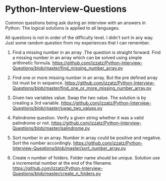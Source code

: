 # Python-Interview-Questions
Common questions being ask during an interview with an answers in Python. The logical solutions is applied to all languages. 

All questions is not in order of the difficulty level. I didn't sort in any way. Just some random question from my experiences that I can remember.


1. Find a missing number in an array .The question is straight forward. Find a missing number in an array which can be solved using simple arithmetic formula.
https://github.com/izzatz/Python-Interview-Questions/blob/master/find_missing_number_array.py

2. Find one or more missing number in an array. But the pre defined array list must be in sequence.
https://github.com/izzatz/Python-Interview-Questions/blob/master/find_one_or_more_missing_number_array.py

3. Given two variables value. Swap the two value. The solution is by creating a 3rd variable.
https://github.com/izzatz/Python-Interview-Questions/blob/master/swap_two_values.py

4. Palindrome question. Verify a given string whether it was a valid palindrome or not. 
https://github.com/izzatz/Python-Interview-Questions/blob/master/palindrome.py

5. Sort number in an array. Number in array could be positive and negative. Sort the number accordingly.
https://github.com/izzatz/Python-Interview-Questions/blob/master/sort_number_array.py

6. Create n number of folders. Folder name should be unique. Solution use a incremental number at the end of the filename.
https://github.com/izzatz/Python-Interview-Questions/blob/master/create_n_folders.py

